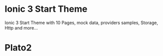 # Ionic 3 Start Theme

Ionic 3 Start Theme with 10 Pages, mock data, providers samples, Storage, Http and more...
# Plato2
